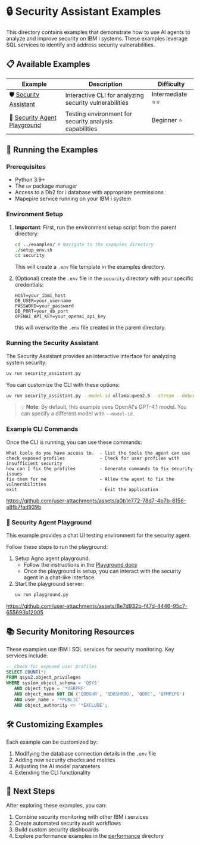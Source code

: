 # 🔒 Security Assistant Examples

This directory contains examples that demonstrate how to use AI agents to analyze and improve security on IBM i systems. These examples leverage SQL services to identify and address security vulnerabilities.

## 📋 Available Examples

| Example | Description | Difficulty |
|---------|-------------|------------|
| 🛡️ [Security Assistant](security_assistant.py) | Interactive CLI for analyzing security vulnerabilities | Intermediate ⭐⭐ |
| 📝 [Security Agent Playground](playground.py) | Testing environment for security analysis capabilities | Beginner ⭐ |

## 🚀 Running the Examples

### Prerequisites

- Python 3.9+
- The `uv` package manager
- Access to a Db2 for i database with appropriate permissions
- Mapepire service running on your IBM i system

### Environment Setup

1. **Important**: First, run the environment setup script from the parent directory:
   ```bash
   cd ../examples/ # Navigate to the examples directory 
   ./setup_env.sh
   cd security
   ```
   This will create a `.env` file template in the examples directory.

2. (Optional) create the `.env` file in the `security` directory with your specific credentials:
   ```
   HOST=your_ibmi_host
   DB_USER=your_username
   PASSWORD=your_password
   DB_PORT=your_db_port
   OPENAI_API_KEY=your_openai_api_key
   ```
   this will overwrite the `.env` file created in the parent directory.

### Running the Security Assistant

The Security Assistant provides an interactive interface for analyzing system security:

```bash
uv run security_assistant.py
```

You can customize the CLI with these options:

```bash
uv run security_assistant.py --model-id ollama:qwen2.5 --stream --debug
```

> 💡 **Note**: By default, this example uses OpenAI's GPT-4.1 model. You can specify a different model with `--model-id`.

### Example CLI Commands

Once the CLI is running, you can use these commands:

```
What tools do you have access to.  - list the tools the agent can use
check exposed profiles             - Check for user profiles with insufficient security
how can I fix the profiles         - Generate commands to fix security issues
fix them for me                    - Allow the agent to fix the vulnerabilities
exit                               - Exit the application
```




https://github.com/user-attachments/assets/a0b1e772-78d7-4b7b-8156-a8fb7fad939b




### 📝 Security Agent Playground

This example provides a chat UI testing environment for the security agent.

Follow these steps to run the playground:


1. Setup Agno agent playground:
   - Follow the instructions in the [Playground docs](https://docs.agno.com/introduction/playground)
   - Once the playground is setup, you can interact with the security agent in a chat-like interface.
2. Start the playground server:
   ```bash
   uv run playground.py
   ```




https://github.com/user-attachments/assets/8e7d932b-f47d-4446-95c7-655693b12005






## 📚 Security Monitoring Resources

These examples use IBM i SQL services for security monitoring. Key services include:

```sql
-- Check for exposed user profiles
SELECT COUNT(*)
FROM qsys2.object_privileges
WHERE system_object_schema = 'QSYS' 
   AND object_type = '*USRPRF' 
   AND object_name NOT IN ('QDBSHR', 'QDBSHRDO', 'QDOC', 'QTMPLPD') 
   AND user_name = '*PUBLIC' 
   AND object_authority <> '*EXCLUDE';
```

## 🛠️ Customizing Examples

Each example can be customized by:

1. Modifying the database connection details in the `.env` file
2. Adding new security checks and metrics
3. Adjusting the AI model parameters
4. Extending the CLI functionality

## 📌 Next Steps

After exploring these examples, you can:

1. Combine security monitoring with other IBM i services
2. Create automated security audit workflows
3. Build custom security dashboards
4. Explore performance examples in the [performance](../performance/) directory
